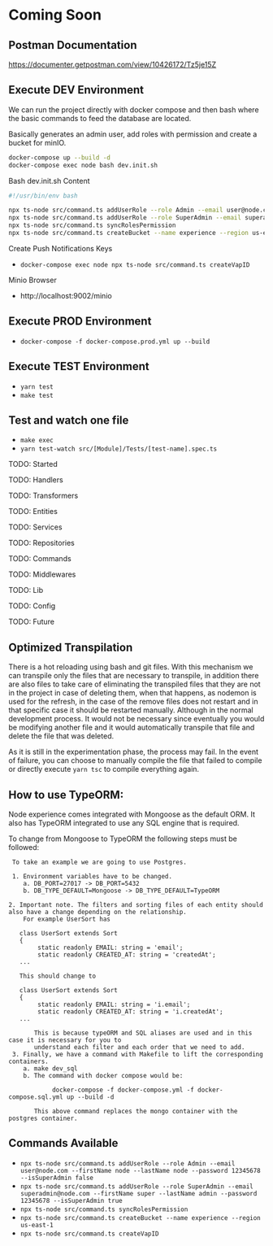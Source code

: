# Coming Soon

## Postman Documentation

https://documenter.getpostman.com/view/10426172/Tz5je15Z

## Execute DEV Environment

We can run the project directly with docker compose and then bash where the basic commands to feed the database are located.

Basically generates an admin user, add roles with permission and create a bucket for minIO.

```bash
docker-compose up --build -d
docker-compose exec node bash dev.init.sh
```

Bash dev.init.sh Content
```bash
#!/usr/bin/env bash

npx ts-node src/command.ts addUserRole --role Admin --email user@node.com --firstName node --lastName node --password 12345678 --documentType DNI --documentNumber 12345678 --gender male --phone 541112345678 --country AR --address av.1234 --isSuperAdmin false --birthday 04/07/1990
npx ts-node src/command.ts addUserRole --role SuperAdmin --email superadmin@node.com --firstName super --lastName admin --documentType DNI --documentNumber 12345679 --gender male --phone 541112345678 --country AR --address av.1234 --password 12345678 --birthday 05/07/1990 --isSuperAdmin true
npx ts-node src/command.ts syncRolesPermission
npx ts-node src/command.ts createBucket --name experience --region us-east-1
```

Create Push Notifications Keys
- ```docker-compose exec node npx ts-node src/command.ts createVapID```

Minio Browser
- http://localhost:9002/minio

## Execute PROD Environment
- ```docker-compose -f docker-compose.prod.yml up --build```

## Execute TEST Environment
- ```yarn test```
- ```make test```

## Test and watch one file
- ```make exec```
- ```yarn test-watch src/[Module]/Tests/[test-name].spec.ts```

TODO: Started

TODO: Handlers

TODO: Transformers

TODO: Entities

TODO: Services

TODO: Repositories

TODO: Commands

TODO: Middlewares

TODO: Lib

TODO: Config

TODO: Future


## Optimized Transpilation 

There is a hot reloading using bash and git files. With this mechanism we can transpile only the files
that are necessary to transpile, in addition there are also files to take care of eliminating the transpiled files
that they are not in the project in case of deleting them, when that happens, as nodemon is used for the refresh, in the
case of the remove files does not restart and in that specific case it should be restarted manually. Although in the 
normal development process. It would not be necessary since eventually you would be modifying another file and it 
would automatically transpile that file and delete the file that was deleted.

As it is still in the experimentation phase, the process may fail. In the event of failure, you can choose to manually 
compile the file that failed to compile or directly execute ```yarn tsc``` to compile everything again. 

## How to use TypeORM:

Node experience comes integrated with Mongoose as the default ORM. It also has TypeORM integrated to use any SQL engine 
that is required.

To change from Mongoose to TypeORM the following steps must be followed:
     
     To take an example we are going to use Postgres.
     
     1. Environment variables have to be changed.
        a. DB_PORT=27017 -> DB_PORT=5432
        b. DB_TYPE_DEFAULT=Mongoose -> DB_TYPE_DEFAULT=TypeORM
    
    2. Important note. The filters and sorting files of each entity should also have a change depending on the relationship.
        For example UserSort has
       
       class UserSort extends Sort
       {
            static readonly EMAIL: string = 'email';
            static readonly CREATED_AT: string = 'createdAt';
       ...
       
       This should change to
       
       class UserSort extends Sort
       {
            static readonly EMAIL: string = 'i.email';
            static readonly CREATED_AT: string = 'i.createdAt';
       ...
       
           This is because typeORM and SQL aliases are used and in this case it is necessary for you to 
           understand each filter and each order that we need to add.
     3. Finally, we have a command with Makefile to lift the corresponding containers.
        a. make dev_sql
        b. The command with docker compose would be:
                
                docker-compose -f docker-compose.yml -f docker-compose.sql.yml up --build -d
           
           This above command replaces the mongo container with the postgres container.
       
## Commands Available

 * ```npx ts-node src/command.ts addUserRole --role Admin --email user@node.com --firstName node --lastName node --password 12345678 --isSuperAdmin false```
 * ```npx ts-node src/command.ts addUserRole --role SuperAdmin --email superadmin@node.com --firstName super --lastName admin --password 12345678 --isSuperAdmin true```
 * ```npx ts-node src/command.ts syncRolesPermission```
 * ```npx ts-node src/command.ts createBucket --name experience --region us-east-1```
 * ```npx ts-node src/command.ts createVapID```

